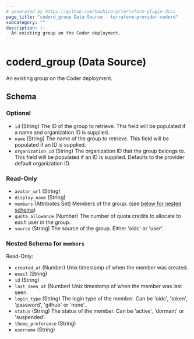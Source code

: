 ```yaml
---
# generated by https://github.com/hashicorp/terraform-plugin-docs
page_title: "coderd_group Data Source - terraform-provider-coderd"
subcategory: ""
description: |-
  An existing group on the Coder deployment.
---
```


# coderd_group (Data Source)

An existing group on the Coder deployment.



<!-- schema generated by tfplugindocs -->
## Schema

### Optional

- `id` (String) The ID of the group to retrieve. This field will be populated if a name and organization ID is supplied.
- `name` (String) The name of the group to retrieve. This field will be populated if an ID is supplied.
- `organization_id` (String) The organization ID that the group belongs to. This field will be populated if an ID is supplied. Defaults to the provider default organization ID.

### Read-Only

- `avatar_url` (String)
- `display_name` (String)
- `members` (Attributes Set) Members of the group. (see [below for nested schema](#nestedatt--members))
- `quota_allowance` (Number) The number of quota credits to allocate to each user in the group.
- `source` (String) The source of the group. Either 'oidc' or 'user'.

<a id="nestedatt--members"></a>
### Nested Schema for `members`

Read-Only:

- `created_at` (Number) Unix timestamp of when the member was created.
- `email` (String)
- `id` (String)
- `last_seen_at` (Number) Unix timestamp of when the member was last seen.
- `login_type` (String) The login type of the member. Can be 'oidc', 'token', 'password', 'github' or 'none'.
- `status` (String) The status of the member. Can be 'active', 'dormant' or 'suspended'.
- `theme_preference` (String)
- `username` (String)
